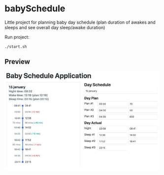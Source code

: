 # babySchedule

Little project for planning baby day schedule (plan duration of awakes and sleeps and see overall day sleep/awake duration)

Run project:
```
./start.sh
```

## Preview

![Preview](https://github.com/Defake/babySchedule/blob/main/preview.png?raw=true)
